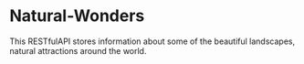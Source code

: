 # Natural-Wonders
This RESTfulAPI stores information about some of the beautiful landscapes, natural attractions around the world. 
